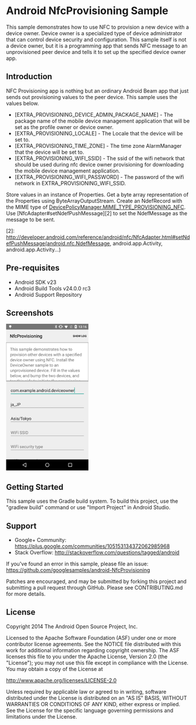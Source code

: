 
Android NfcProvisioning Sample
===================================

This sample demonstrates how to use NFC to provision a new device with a device owner. Device owner
is a specialized type of device administrator that can control device security and configuration.
This sample itself is not a device owner, but it is a programming app that sends NFC message to an
unprovisioned peer device and tells it to set up the specified device owner app.

Introduction
------------

NFC Provisioning app is nothing but an ordinary Android Beam app that just sends out provisioning
values to the peer device. This sample uses the values below.

* [EXTRA_PROVISIONING_DEVICE_ADMIN_PACKAGE_NAME] - The package name of the mobile device management
  application that will be set as the profile owner or device owner.
* [EXTRA_PROVISIONING_LOCALE] - The Locale that the device will be set to.
* [EXTRA_PROVISIONING_TIME_ZONE] - The time zone AlarmManager that the device will be set to.
* [EXTRA_PROVISIONING_WIFI_SSID] - The ssid of the wifi network that should be used during nfc
  device owner provisioning for downloading the mobile device management application.
* [EXTRA_PROVISIONING_WIFI_PASSWORD] - The password of the wifi network in
  EXTRA_PROVISIONING_WIFI_SSID.

Store values in an instance of Properties. Get a byte array representation of the Properties using
ByteArrayOutputStream. Create an NdefRecord with the MIME type of
[DevicePolicyManager.MIME_TYPE_PROVISIONING_NFC][1]. Use [NfcAdapter#setNdefPushMessage][2] to set
the NdefMessage as the message to be sent.

[1]: https://developer.android.com/reference/android/app/admin/DevicePolicyManager.html#MIME_TYPE_PROVISIONING_NFC
[2]: http://developer.android.com/reference/android/nfc/NfcAdapter.html#setNdefPushMessage(android.nfc.NdefMessage, android.app.Activity, android.app.Activity...)

Pre-requisites
--------------

- Android SDK v23
- Android Build Tools v24.0.0 rc3
- Android Support Repository

Screenshots
-------------

<img src="screenshots/1-main.png" height="400" alt="Screenshot"/> 

Getting Started
---------------

This sample uses the Gradle build system. To build this project, use the
"gradlew build" command or use "Import Project" in Android Studio.

Support
-------

- Google+ Community: https://plus.google.com/communities/105153134372062985968
- Stack Overflow: http://stackoverflow.com/questions/tagged/android

If you've found an error in this sample, please file an issue:
https://github.com/googlesamples/android-NfcProvisioning

Patches are encouraged, and may be submitted by forking this project and
submitting a pull request through GitHub. Please see CONTRIBUTING.md for more details.

License
-------

Copyright 2014 The Android Open Source Project, Inc.

Licensed to the Apache Software Foundation (ASF) under one or more contributor
license agreements.  See the NOTICE file distributed with this work for
additional information regarding copyright ownership.  The ASF licenses this
file to you under the Apache License, Version 2.0 (the "License"); you may not
use this file except in compliance with the License.  You may obtain a copy of
the License at

http://www.apache.org/licenses/LICENSE-2.0

Unless required by applicable law or agreed to in writing, software
distributed under the License is distributed on an "AS IS" BASIS, WITHOUT
WARRANTIES OR CONDITIONS OF ANY KIND, either express or implied.  See the
License for the specific language governing permissions and limitations under
the License.
